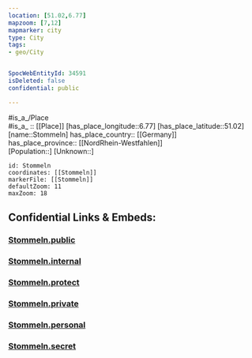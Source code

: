 ```yaml
---
location: [51.02,6.77] 
mapzoom: [7,12] 
mapmarker: city 
type: City
tags:
- geo/City


SpocWebEntityId: 34591
isDeleted: false
confidential: public

---
```

#is_a_/Place  
#is_a_ :: [[Place]] 
[has_place_longitude::6.77] 
[has_place_latitude::51.02] 
[name::Stommeln] 
has_place_country:: [[Germany]]  
has_place_province:: [[NordRhein-Westfahlen]]  
[Population::] 
[Unknown::] 


```leaflet
id: Stommeln
coordinates: [[Stommeln]] 
markerFile: [[Stommeln]] 
defaultZoom: 11 
maxZoom: 18
```


## Confidential Links & Embeds: 

### [Stommeln.public](/_public/\Earth\Continent\Europe\Europe~Central\Germany\Germany~West\Nordrhein-Westfalen\counties~NW\Rhein-Erft-Kreis\cities~Rhein-Erft-Kreis\PulheimStommeln.public.md) 

### [Stommeln.internal](/_internal/\Earth\Continent\Europe\Europe~Central\Germany\Germany~West\Nordrhein-Westfalen\counties~NW\Rhein-Erft-Kreis\cities~Rhein-Erft-Kreis\PulheimStommeln.internal.md) 

### [Stommeln.protect](/_protect/\Earth\Continent\Europe\Europe~Central\Germany\Germany~West\Nordrhein-Westfalen\counties~NW\Rhein-Erft-Kreis\cities~Rhein-Erft-Kreis\PulheimStommeln.protect.md) 

### [Stommeln.private](/_private/\Earth\Continent\Europe\Europe~Central\Germany\Germany~West\Nordrhein-Westfalen\counties~NW\Rhein-Erft-Kreis\cities~Rhein-Erft-Kreis\PulheimStommeln.private.md) 

### [Stommeln.personal](/_personal/\Earth\Continent\Europe\Europe~Central\Germany\Germany~West\Nordrhein-Westfalen\counties~NW\Rhein-Erft-Kreis\cities~Rhein-Erft-Kreis\PulheimStommeln.personal.md) 

### [Stommeln.secret](/_secret/\Earth\Continent\Europe\Europe~Central\Germany\Germany~West\Nordrhein-Westfalen\counties~NW\Rhein-Erft-Kreis\cities~Rhein-Erft-Kreis\PulheimStommeln.secret.md)

